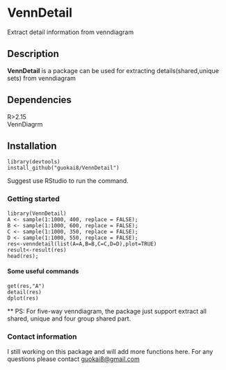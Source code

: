 # VennDetail

Extract detail information from venndiagram

## Description

__VennDetail__ is a package can be used for extracting details(shared,unique sets) from venndiagram

## Dependencies

R>2.15  
VennDiagrm

## Installation
``` 
library(devtools)    
install_github("guokai8/VennDetail")
``` 
Suggest use RStudio to run the command.
### Getting started
```  
library(VennDetail)
A <- sample(1:1000, 400, replace = FALSE);
B <- sample(1:1000, 600, replace = FALSE);
C <- sample(1:1000, 350, replace = FALSE);
D <- sample(1:1000, 550, replace = FALSE);
res<-venndetail(list(A=A,B=B,C=C,D=D),plot=TRUE)
result<-result(res)
head(res);
```  
#### Some useful commands
```  
get(res,"A")
detail(res)
dplot(res)

``` 
** PS: For five-way venndiagram, the package just support extract all shared, unique and four group shared part.
### Contact information

I still working on this package and will add more functions here. 
For any questions please contact guokai8@gmail.com
